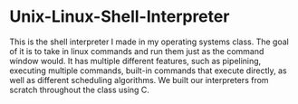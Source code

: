 # Unix-Linux-Shell-Interpreter
This is the shell interpreter I made in my operating systems class. The goal of it is to take in linux commands and run them just as the command window would. It has multiple different features, such as pipelining, executing multiple commands, built-in commands that execute directly, as well as different scheduling algorithms. We built our interpreters from scratch throughout the class using C.
